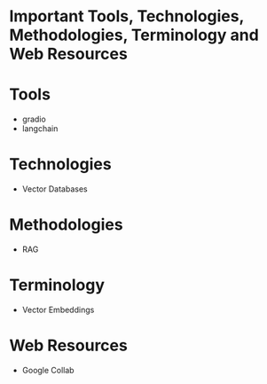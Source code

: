 # Important Tools, Technologies, Methodologies, Terminology and Web Resources

# Tools
- gradio
- langchain


# Technologies
- Vector Databases


# Methodologies
- RAG


# Terminology
- Vector Embeddings


# Web Resources
- Google Collab
